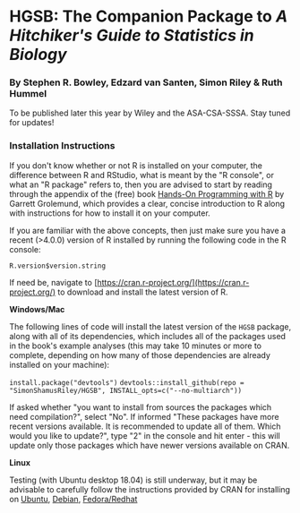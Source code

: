 # HGSB: The Companion Package to *A Hitchiker's Guide to Statistics in Biology*
### By Stephen R. Bowley, Edzard van Santen, Simon Riley & Ruth Hummel

To be published later this year by Wiley and the ASA-CSA-SSSA. Stay tuned for updates!

### Installation Instructions

If you don't know whether or not R is installed on your computer, the difference between R and RStudio, what is meant by the "R console", or what an "R package" refers to, then you are advised to start by reading through the appendix of the (free) book [Hands-On Programming with R](https://rstudio-education.github.io/hopr/starting.html) by Garrett Grolemund, which provides a clear, concise introduction to R along with instructions for how to install it on your computer.

If you are familiar with the above concepts, then just make sure you have a recent (>4.0.0) version of R installed by running the following code in the R console:

`R.version$version.string`

If need be, navigate to [https://cran.r-project.org/](https://cran.r-project.org/) to download and install the latest version of R. 

**Windows/Mac**

The following lines of code will install the latest version of the `HGSB` package, along with all of its dependencies, which includes all of the packages used in the book's example analyses (this may take 10 minutes or more to complete, depending on how many of those dependencies are already installed on your machine):

`install.package("devtools")`
`devtools::install_github(repo = "SimonShamusRiley/HGSB", INSTALL_opts=c("--no-multiarch"))`

If asked whether "you want to install from sources the packages which need compilation?", 
select "No". If informed "These packages have more recent versions available. 
It is recommended to update all of them. Which would you like to update?", type "2" in the
console and hit enter - this will update only those packages which have newer versions 
available on CRAN.

**Linux**

Testing (with Ubuntu desktop 18.04) is still underway, but it may be advisable to carefully follow the instructions provided by CRAN for installing on [Ubuntu](https://cran.r-project/bin/linux/ubuntu), [Debian](https://cran.r-project/bin/linux/debian), [Fedora/Redhat](https://cran.r-project/bin/linux/fedora)
